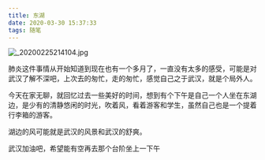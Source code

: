 ```yaml
---
title: 东湖
date: 2020-03-30 15:37:33
tags: 随笔
---
```


![_20200225214104.jpg](https://ww1.sinaimg.cn/large/005K5wz9ly1gdc04qypb3j30u0190q8p.jpg)

肺炎这件事情从开始知道到现在也有一个多月了，一直没有太多的感受，可能是对武汉了解不深吧，上次去的匆忙，走的匆忙，感觉自己之于武汉，就是个局外人。

今天在家无聊，就回忆过去一些美好的时间，想到有个下午是自己一个人坐在东湖边，是少有的清静悠闲的时光，吹着风，看着游客和学生，虽然自己也是一个提着行李箱的游客。

湖边的风可能就是武汉的风景和武汉的舒爽。

武汉加油吧，希望能有空再去那个台阶坐上一下午
